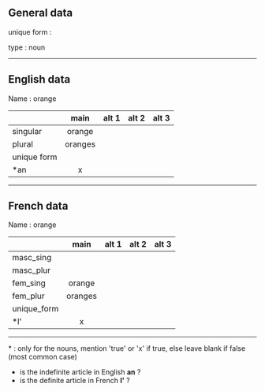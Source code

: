 ## General data

unique form :

type : noun

---

## English data

Name : orange

|             |  main   | alt 1 | alt 2 | alt 3 |
| :---------- | :-----: | :---: | :---: | ----- |
| singular    | orange  |       |       |       |
| plural      | oranges |       |       |       |
| unique form |         |       |       |       |
| \*an        |    x    |       |       |       |

---

## French data

Name : orange

|             |  main   | alt 1 | alt 2 | alt 3 |
| :---------- | :-----: | :---: | :---: | :---: |
| masc_sing   |         |       |       |       |
| masc_plur   |         |       |       |       |
| fem_sing    | orange  |       |       |       |
| fem_plur    | oranges |       |       |       |
| unique_form |         |       |       |       |
| \*l'        |    x    |       |       |       |

---

\* : only for the nouns, mention 'true' or 'x' if true, else leave blank if false (most common case)

- is the indefinite article in English **an** ?
- is the definite article in French **l'** ?
